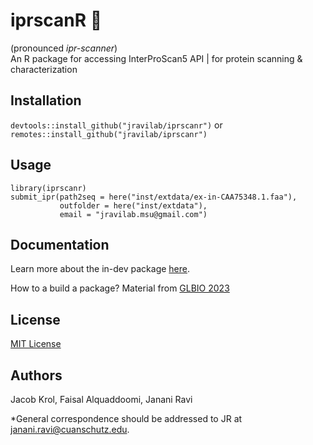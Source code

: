 # iprscanR 🔎
(pronounced _ipr-scanner_) <br>
An R package for accessing InterProScan5 API | for protein scanning & characterization

## Installation
`devtools::install_github("jravilab/iprscanr")` or <br>
`remotes::install_github("jravilab/iprscanr")`

## Usage
```
library(iprscanr)
submit_ipr(path2seq = here("inst/extdata/ex-in-CAA75348.1.faa"),
           outfolder = here("inst/extdata"),
           email = "jravilab.msu@gmail.com")
```

## Documentation
Learn more about the in-dev package [here](http://jravilab.github.io/iprscanr/vignettes/index.html).

How to a build a package? Material from [GLBIO 2023](//github.com/2023-glbio)

## License
[MIT License](https://github.com/JRaviLab/rinterpro/blob/main/LICENSE.md)

## Authors
Jacob Krol, Faisal Alquaddoomi, Janani Ravi

*General correspondence should be addressed to JR at janani.ravi@cuanschutz.edu.
